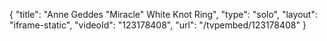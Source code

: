 {
    "title": "Anne Geddes \"Miracle\" White Knot Ring",
    "type": "solo",
    "layout": "iframe-static",
    "videoId": "123178408",
    "url": "\/tvpembed\/123178408"
}